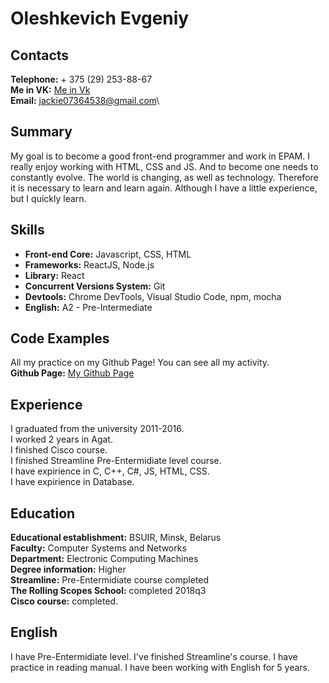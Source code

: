 # Oleshkevich Evgeniy

## Contacts

**Telephone:** + 375 (29) 253-88-67\
**Me in VK:** [Me in Vk](https://vk.com/thejackie)\
**Email:** jackie07364538@gmail.com\

## Summary

My goal is to become a good front-end programmer and work in EPAM. I really enjoy working with HTML, CSS and JS. And to become one needs to constantly evolve. The world is changing, as well as technology. Therefore it is necessary to learn and learn again. Although I have a little experience, but I quickly learn.

## Skills

- **Front-end Core:** Javascript, CSS, HTML
- **Frameworks:** ReactJS, Node.js
- **Library:** React
- **Concurrent Versions System:** Git
- **Devtools:** Chrome DevTools, Visual Studio Code, npm, mocha
- **English:** A2 - Pre-Intermediate

## Code Examples

All my practice on my Github Page! You can see all my activity.\
**Github Page:** [My Github Page](https://github.com/SystemGhost)

## Experience

I graduated from the university 2011-2016.\
I worked 2 years in Agat.\
I finished Cisco course.\
I finished Streamline Pre-Entermidiate level course.\
I have expirience in C, C++, C#, JS, HTML, CSS.\
I have expirience in Database.

## Education

**Educational establishment:** BSUIR, Minsk, Belarus\
**Faculty:** Computer Systems and Networks\
**Department:** Electronic Computing Machines\
**Degree information:** Higher\
**Streamline:** Pre-Entermidiate course completed\
**The Rolling Scopes School:** completed 2018q3\
**Cisco course:** completed.

## English

I have Pre-Entermidiate level. I've finished Streamline's course. I have practice in reading manual. I have been working with English for 5 years.
